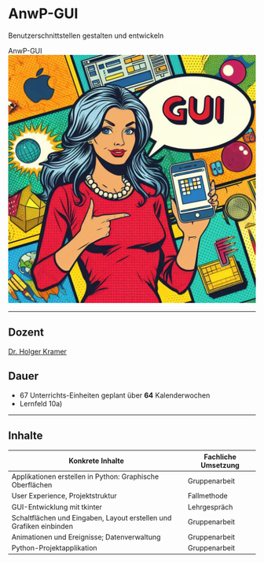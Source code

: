# AnwP-GUI

Benutzerschnittstellen gestalten und entwickeln

AnwP-GUI![GUI][1]

---

## Dozent

[Dr. Holger Kramer][2]  

## Dauer

- 67 Unterrichts-Einheiten geplant über **64** Kalenderwochen
- Lernfeld 10a)

---

## Inhalte

|Konkrete Inhalte|Fachliche Umsetzung|
| --- | --- |
|Applikationen erstellen in Python: Graphische Oberflächen|Gruppenarbeit|
|User Experience, Projektstruktur|Fallmethode|
|GUI-Entwicklung mit tkinter|Lehrgespräch|
|Schaltflächen und Eingaben, Layout erstellen und Grafiken einbinden|Gruppenarbeit|
|Animationen und Ereignisse; Datenverwaltung|Gruppenarbeit|
|Python-Projektapplikation|Gruppenarbeit|

[1]: gui.jpg
[2]: https://www.linkedin.com/in/dr-holger-kramer-74478a179/
